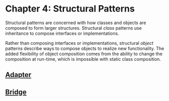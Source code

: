 # Chapter 4: Structural Patterns

Structural patterns are concerned with how classes and objects are composed to form larger structures. Structural *class* patterns use inheritance to compose interfaces or implementations.

Rather than composing interfaces or implementations, structural *object* patterns describe ways to compose objects to realize new functionality. The added flexibility of object composition comes from the ability to change the composition at run-time, which is impossible with static class composition.

## [Adapter](./Adapter)
## [Bridge](./Bridge)
